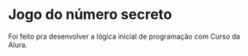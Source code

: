 <h1>Jogo do número secreto</h1>
<p>Foi feito pra desenvolver a lógica inicial de programação com Curso da Alura.</p>
